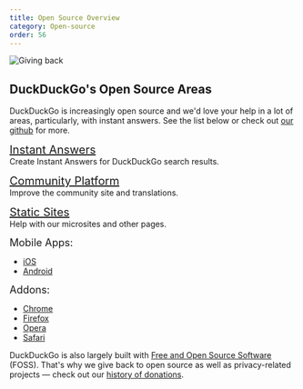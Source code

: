 ```yaml
---
title: Open Source Overview
category: Open-source
order: 56
---
```

<img alt="Giving back" src="../images/21c07cef6e61cf10afd25b0829284aaa.jpg"><h2>DuckDuckGo's Open Source Areas</h2>

<p>DuckDuckGo is increasingly open source and we'd love your help in a lot of areas, particularly, with instant answers. See the list below or check out <a href="https://github.com/duckduckgo">our github</a> for more.</p>

<p>
<a href="http://duckduckhack.com/" style="font-size: 20px; display:block;">Instant Answers</a>
Create Instant Answers for DuckDuckGo search results.
</p>

<p>
<a href="https://github.com/duckduckgo/community-platform" style="font-size: 20px; display:block;">Community Platform</a>
Improve the community site and translations.
</p><p></p>

<p>
<a href="https://github.com/duckduckgo/duckduckgo-publisher" style="font-size: 20px; display:block;">Static Sites</a>
Help with our microsites and other pages.
</p>

<p>
<span style="font-size: 18px;">Mobile Apps:</span>
</p><ul><li><a href="https://github.com/duckduckgo/ios">iOS</a></li>
<li><a href="https://github.com/duckduckgo/android">Android</a></li>
</ul><p>
<span style="font-size:18px;">Addons:</span>
</p><ul><li><a href="https://github.com/duckduckgo/chrome-zeroclickinfo">Chrome</a></li>
<li><a href="https://github.com/duckduckgo/firefox-zeroclickinfo">Firefox</a></li>
<li><a href="https://github.com/duckduckgo/opera-zeroclickinfo">Opera</a></li>
<li><a href="https://github.com/duckduckgo/safari-zeroclickinfo">Safari</a></li>
</ul><p>
DuckDuckGo is also largely built with <a href="https://duck.co/help/company/architecture">Free and Open Source Software</a> (FOSS). That's why we give back to open source as well as privacy-related projects — check out our <a href="https://duckduckgo.com/donations">history of donations</a>.</p>